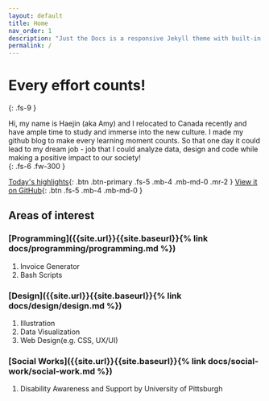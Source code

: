 ```yaml
---
layout: default
title: Home
nav_order: 1
description: "Just the Docs is a responsive Jekyll theme with built-in search that is easily customizable and hosted on GitHub Pages."
permalink: /
---
```


# Every effort counts!
{: .fs-9 }

Hi, my name is Haejin (aka Amy) and I relocated to Canada recently and have ample time to study and immerse into the new culture. I made my github blog to make every learning moment counts. So that one day it could lead to my dream job - job that I could analyze data, design and code while making a positive impact to our society!  
{: .fs-6 .fw-300 }

[Today's highlights](#random-visualization-ideas){: .btn .btn-primary .fs-5 .mb-4 .mb-md-0 .mr-2 } [View it on GitHub](https://github.com/audaciousjin/docs){: .btn .fs-5 .mb-4 .mb-md-0 }


## Areas of interest


### [Programming]({{site.url}}{{site.baseurl}}{% link docs/programming/programming.md %})
1. Invoice Generator
2. Bash Scripts

### [Design]({{site.url}}{{site.baseurl}}{% link docs/design/design.md %}) 
1. Illustration
2. Data Visualization
3. Web Design(e.g. CSS, UX/UI)

### [Social Works]({{site.url}}{{site.baseurl}}{% link docs/social-work/social-work.md %})

1. Disability Awareness and Support by University of Pittsburgh

<!---
### [Statistics]({{site.url}}{{site.baseurl}}{% link docs/statistics/statistics.md %})
1. Introduction to Probability and Data
2. Inferential Statistics 
3. Linear Regression and Modeling 
4. Bayesian Statistics
5. Statistics with R Capstone
-->

<!---
### [Canadian Experience]({{site.url}}{{site.baseurl}}{% link docs/canada/canada.md %})
1. First Aid & CPR
-->

<!---
[//]:<> (
### CompTIA A+ 
1. Peripherals and Adapter
2. System Components
3. Troubleshooting and Mobile Devices 
4. Printer and Network Hardware
5. Networks
6. Supporting Windows
7. Supporting Windows Network
8. Linux, OS X, and Mobile OS
)
-->




